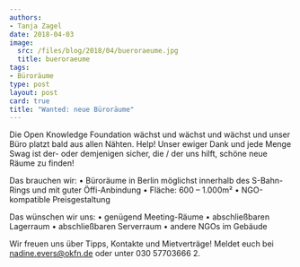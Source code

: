 ```yaml
---
authors:
- Tanja Zagel
date: 2018-04-03
image:
  src: /files/blog/2018/04/bueroraeume.jpg
  title: bueroraeume
tags:
- Büroräume
type: post
layout: post
card: true
title: "Wanted: neue Büroräume" 
---
```


Die Open Knowledge Foundation wächst und wächst und wächst und unser Büro platzt bald aus allen Nähten. Help! Unser ewiger Dank und jede Menge Swag ist der- oder demjenigen sicher, die / der uns hilft, schöne neue Räume zu finden!

Das brauchen wir:
    • Büroräume in Berlin möglichst innerhalb des S-Bahn-Rings und mit guter Öffi-Anbindung
    • Fläche: 600 – 1.000m²
    • NGO-kompatible Preisgestaltung

Das wünschen wir uns:
    • genügend Meeting-Räume
    • abschließbaren Lagerraum
    • abschließbaren Serverraum
    • andere NGOs im Gebäude

Wir freuen uns über Tipps, Kontakte und Mietverträge! Meldet euch bei nadine.evers@okfn.de oder unter 030 57703666 2.
